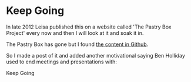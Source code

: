 # Keep Going

In late 2012 Leisa published this on a website called 'The Pastry Box Project' every now and then I will look at it and soak it in.

The Pastry Box has gone but I found [the content in Github](https://github.com/the-pastry-box-project/pastrybox-archives-2012/blob/gh-pages/bakers/leisa-reichelt/2012-december-26.md).

So I made a post of it and added another motivational saying Ben Holliday used to end meetings and presentations with:

Keep Going
